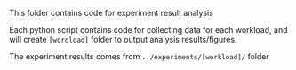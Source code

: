 This folder contains code for experiment result analysis

Each python script contains code for collecting data for each workload, and will create ```[wordload]``` folder to output analysis results/figures.

The experiment results comes from ```../experiments/[workload]/``` folder
